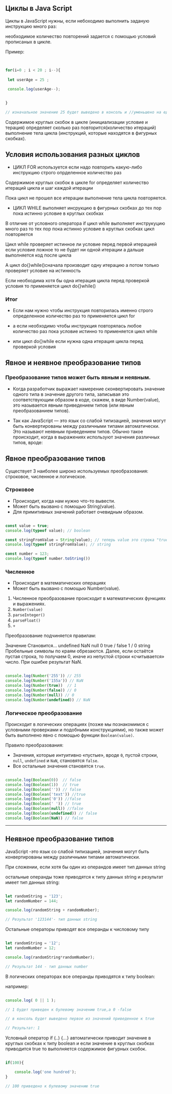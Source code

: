 ## Циклы в Java Script 

</hr>

Циклы в JavaScript нужны, если небоходимо выполнить заданую инструкцию много раз:

необходимое количество повторений задается  с помощью условий прописаных  в цикле.

Пример:


```js


for(i=0 ; i < 20 ; i--){
 
 let userAge = 25 ;
 
 console.log(userAge--);


}

// изначальное значение 25 будет выведено в консоль и //уменьшено на единицу каждый раз 20 раз 

```

Содержимое  круглых скобок в  цикле (инициализации условие и терация) определяет сколько раз повторится(количество итераций) выполнение тела цикла (инструкций, которые находятся в фигурных скобках).


</hr>

## Условия использования разных циклов


- ЦИКЛ FOR используется если надо повторить какую-либо инструкцию строго опрделенное количество раз

 Cодержимое  круглых скобок в цикле for определяет количество итераций цикла и шаг каждой итерации

 Пока цикл не прошел все итерации выполнение тела цикла  повторяется.

 
</hr>

- ЦИКЛ WHILE  выполняет инсрукцию в фигурных скобках до тех пор пока истинно условие в круглых скобках 

 В отличие от условного оператора if цикл while выполняет
 инструкуцию много раз то тех пор пока истинно условие в круглых скобках цикл повторяется 
 
 
 Цикл while проверяет истинное ли условие перед первой итерацией если условие ложное то не будет ни одной итерации а дальше выполняется код после цикла
 
 А цикл do{}while()сначала производит одну итерацию а потом только проверяет условие на истинность
 
 Если необходима хотя бы одна итерация цикла перед проверкой условия то применяется цикл do{}while()
 
 
### Итог

- Если нам нужно чтобы инструкция повторилась именно строго определенное количество раз то применяется цикл for 

- а если необходимо чтобы инструкция повторялась любое количество раз пока условие истинно то применяется цикл while 

- или цикл do{}while если нужна одна итерация цикла перед проверкой условия



## Явное и неявное преобразование типов

### Преобразование типов может быть явным и неявным.

-  Когда разработчик выражает намерение сконвертировать значение одного типа в значение другого типа, записывая это соответствующим образом в коде, скажем, в виде Number(value), это называется явным приведением типов (или явным преобразованием типов).

- Так как JavaScript — это язык со слабой типизацией, значения могут быть конвертированы между различными типами автоматически. Это называют неявным приведением типов. Обычно такое происходит, когда в выражениях используют значения различных типов, вроде:



## Явное преобразование типов



Существует 3 наиболее широко используемых преобразования: строковое, численное и логическое.

### Строковое

 - Происходит, когда нам нужно что-то вывести.
 - Может быть вызвано с помощью String(value).
 - Для примитивных значений работает очевидным образом.
 
 ```js

 const value = true;
 console.log(typeof value); // boolean

 const stringFromValue = String(value); // теперь value это строка "true"
 console.log(typeof stringFromValue); // string

 const number = 123;
 console.log(typeof number.toString())

 ```
### Численное 


- Происходит в математических операциях 
- Может быть вызвано с помощью Number(value).

1. Численное преобразование происходит в математических функциях и выражениях.
2. `Number(value)`
3. `parseInteger()`
4. `parseFloat()`
5. `+`

Преобразование подчиняется правилам:

Значение	Становится…
undefined	NaN
null	0
true / false	1 / 0
string	Пробельные символы по краям обрезаются. Далее, если остаётся пустая строка, то получаем 0, иначе из непустой строки «считывается» число. При ошибке результат NaN.


```js

console.log(Number('255')) // 255
console.log(Number('155a')) // NaN
console.log(Number(true))  // 1
console.log(Number(false)) // 0
console.log(Number(null)) // 0
console.log(Number(undefined)) // NaN

```

### Логическое преобразование

Происходит в логических операциях (позже мы познакомимся с условными проверками и подобными конструкциями), но также может быть выполнено явно с помощью функции `Boolean(value)`.

Правило преобразования:

- Значения, которые интуитивно «пустые», вроде `0`, пустой строки, `null`, `undefined` и `NaN`, становятся `false`.
- Все остальные значения становятся `true`.

```js

console.log(Boolean(0))  // false
console.log(Boolean(1))  // true
console.log(Boolean('')) // false
console.log(Boolean('text')) //true
console.log(Boolean('0')) //false
console.log(Boolean(' ')) // true
console.log(Boolean(null)) //false
console.log(Boolean(undefined)) // false
console.log(Boolean(NaN)) // false 

```



<hr/>


## Неявное преобразование типов



  JavaScript -это язык со слабой типизацией, значения могут быть конвертированы между различными типами автоматически.

При сложении, если хотя бы один из операндов имеет тип данных string 

 остальные операнды тоже  приводятся к типу данных string и результат имеет тип данных string:

```js

let randomString = '123';
let randomNumber = 144;

console.log(randomString + randomNumber);

// Результат '123144'- тип данных string

```

</hr>

Остальные операторы приводят все операнды к числовому типу

```js

let randomString = '12';
let randomNumber = 12;

console.log(randomString*randomNumber);

// Результат 144 - тип данных number

```

</hr>

В логических операторах все операнды приводятся к типу boolean:

например:

```js

console.log( 0 || 1 );

// 1 будет приведен к булевому значению true,а 0 -false  

// в консоль будет выведено первое из значений приведенное к true

// Результат: 1

```
</hr>

Условный оператор if (..) {...} автоматически приводит значение в круглых скобках к типу boolean и если значение в круглых скобках приводится  true то выполняется содержимое фигурных скобок.

```js

if(100){

    console.log('one hundred');
}

// 100 приведено к булевому значению true 



```


 
